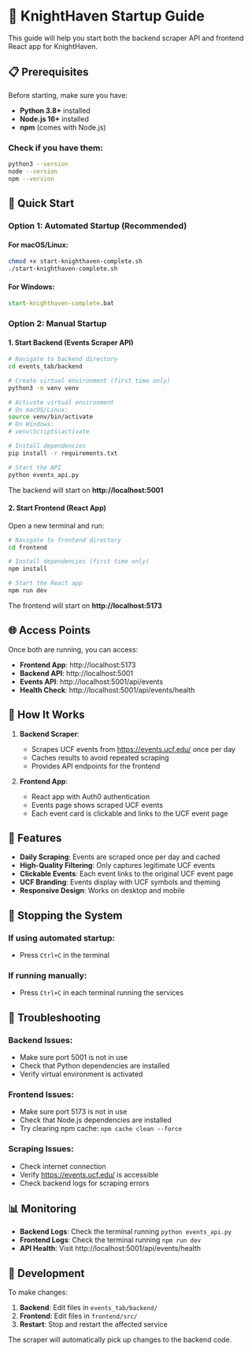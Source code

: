 # 🚀 KnightHaven Startup Guide

This guide will help you start both the backend scraper API and frontend React app for KnightHaven.

## 📋 Prerequisites

Before starting, make sure you have:

- **Python 3.8+** installed
- **Node.js 16+** installed  
- **npm** (comes with Node.js)

### Check if you have them:
```bash
python3 --version
node --version
npm --version
```

## 🚀 Quick Start

### Option 1: Automated Startup (Recommended)

#### For macOS/Linux:
```bash
chmod +x start-knighthaven-complete.sh
./start-knighthaven-complete.sh
```

#### For Windows:
```cmd
start-knighthaven-complete.bat
```

### Option 2: Manual Startup

#### 1. Start Backend (Events Scraper API)

```bash
# Navigate to backend directory
cd events_tab/backend

# Create virtual environment (first time only)
python3 -m venv venv

# Activate virtual environment
# On macOS/Linux:
source venv/bin/activate
# On Windows:
# venv\Scripts\activate

# Install dependencies
pip install -r requirements.txt

# Start the API
python events_api.py
```

The backend will start on **http://localhost:5001**

#### 2. Start Frontend (React App)

Open a new terminal and run:

```bash
# Navigate to frontend directory
cd frontend

# Install dependencies (first time only)
npm install

# Start the React app
npm run dev
```

The frontend will start on **http://localhost:5173**

## 🌐 Access Points

Once both are running, you can access:

- **Frontend App**: http://localhost:5173
- **Backend API**: http://localhost:5001
- **Events API**: http://localhost:5001/api/events
- **Health Check**: http://localhost:5001/api/events/health

## 🎯 How It Works

1. **Backend Scraper**: 
   - Scrapes UCF events from https://events.ucf.edu/ once per day
   - Caches results to avoid repeated scraping
   - Provides API endpoints for the frontend

2. **Frontend App**:
   - React app with Auth0 authentication
   - Events page shows scraped UCF events
   - Each event card is clickable and links to the UCF event page

## 🔧 Features

- **Daily Scraping**: Events are scraped once per day and cached
- **High-Quality Filtering**: Only captures legitimate UCF events
- **Clickable Events**: Each event links to the original UCF event page
- **UCF Branding**: Events display with UCF symbols and theming
- **Responsive Design**: Works on desktop and mobile

## 🛑 Stopping the System

### If using automated startup:
- Press `Ctrl+C` in the terminal

### If running manually:
- Press `Ctrl+C` in each terminal running the services

## 🐛 Troubleshooting

### Backend Issues:
- Make sure port 5001 is not in use
- Check that Python dependencies are installed
- Verify virtual environment is activated

### Frontend Issues:
- Make sure port 5173 is not in use
- Check that Node.js dependencies are installed
- Try clearing npm cache: `npm cache clean --force`

### Scraping Issues:
- Check internet connection
- Verify https://events.ucf.edu/ is accessible
- Check backend logs for scraping errors

## 📊 Monitoring

- **Backend Logs**: Check the terminal running `python events_api.py`
- **Frontend Logs**: Check the terminal running `npm run dev`
- **API Health**: Visit http://localhost:5001/api/events/health

## 🔄 Development

To make changes:

1. **Backend**: Edit files in `events_tab/backend/`
2. **Frontend**: Edit files in `frontend/src/`
3. **Restart**: Stop and restart the affected service

The scraper will automatically pick up changes to the backend code.
